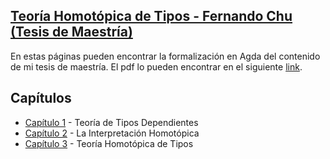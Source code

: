 ## [Teoría Homotópica de Tipos - Fernando Chu (Tesis de Maestría)](https://ryunaq.github.io/Master-Thesis/)

En estas páginas pueden encontrar la formalización en Agda del contenido de
mi tesis de maestría. El pdf lo pueden encontrar en el siguiente [link]().

## Capítulos
- [Capítulo 1](./Capitulo1.lagda.md) - Teoría de Tipos Dependientes
- [Capítulo 2](./Capitulo2.lagda.md) - La Interpretación Homotópica
- [Capítulo 3](./Capitulo3.lagda.md) - Teoría Homotópica de Tipos

